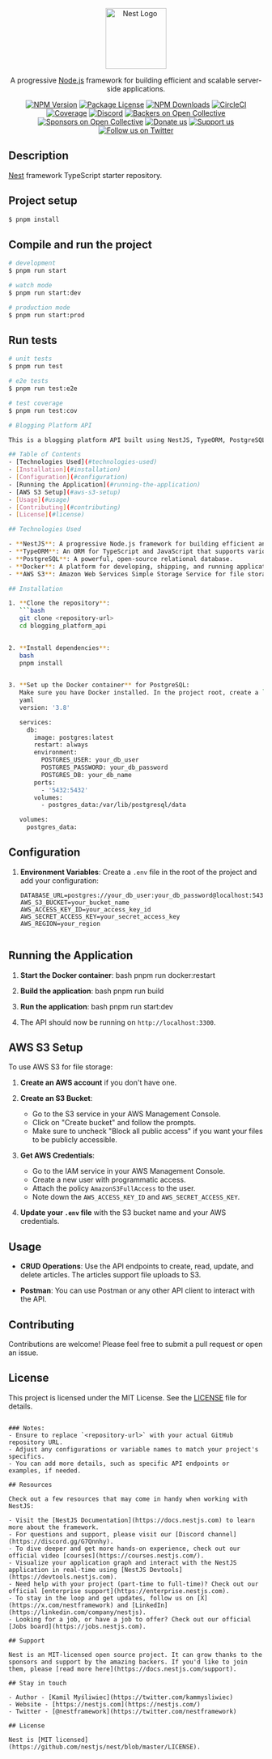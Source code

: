 <p align="center">
  <a href="http://nestjs.com/" target="blank"><img src="https://nestjs.com/img/logo-small.svg" width="120" alt="Nest Logo" /></a>
</p>

[circleci-image]: https://img.shields.io/circleci/build/github/nestjs/nest/master?token=abc123def456
[circleci-url]: https://circleci.com/gh/nestjs/nest

  <p align="center">A progressive <a href="http://nodejs.org" target="_blank">Node.js</a> framework for building efficient and scalable server-side applications.</p>
    <p align="center">
<a href="https://www.npmjs.com/~nestjscore" target="_blank"><img src="https://img.shields.io/npm/v/@nestjs/core.svg" alt="NPM Version" /></a>
<a href="https://www.npmjs.com/~nestjscore" target="_blank"><img src="https://img.shields.io/npm/l/@nestjs/core.svg" alt="Package License" /></a>
<a href="https://www.npmjs.com/~nestjscore" target="_blank"><img src="https://img.shields.io/npm/dm/@nestjs/common.svg" alt="NPM Downloads" /></a>
<a href="https://circleci.com/gh/nestjs/nest" target="_blank"><img src="https://img.shields.io/circleci/build/github/nestjs/nest/master" alt="CircleCI" /></a>
<a href="https://coveralls.io/github/nestjs/nest?branch=master" target="_blank"><img src="https://coveralls.io/repos/github/nestjs/nest/badge.svg?branch=master#9" alt="Coverage" /></a>
<a href="https://discord.gg/G7Qnnhy" target="_blank"><img src="https://img.shields.io/badge/discord-online-brightgreen.svg" alt="Discord"/></a>
<a href="https://opencollective.com/nest#backer" target="_blank"><img src="https://opencollective.com/nest/backers/badge.svg" alt="Backers on Open Collective" /></a>
<a href="https://opencollective.com/nest#sponsor" target="_blank"><img src="https://opencollective.com/nest/sponsors/badge.svg" alt="Sponsors on Open Collective" /></a>
  <a href="https://paypal.me/kamilmysliwiec" target="_blank"><img src="https://img.shields.io/badge/Donate-PayPal-ff3f59.svg" alt="Donate us"/></a>
    <a href="https://opencollective.com/nest#sponsor"  target="_blank"><img src="https://img.shields.io/badge/Support%20us-Open%20Collective-41B883.svg" alt="Support us"></a>
  <a href="https://twitter.com/nestframework" target="_blank"><img src="https://img.shields.io/twitter/follow/nestframework.svg?style=social&label=Follow" alt="Follow us on Twitter"></a>
</p>
  <!--[![Backers on Open Collective](https://opencollective.com/nest/backers/badge.svg)](https://opencollective.com/nest#backer)
  [![Sponsors on Open Collective](https://opencollective.com/nest/sponsors/badge.svg)](https://opencollective.com/nest#sponsor)-->

## Description

[Nest](https://github.com/nestjs/nest) framework TypeScript starter repository.

## Project setup

```bash
$ pnpm install
```

## Compile and run the project

```bash
# development
$ pnpm run start

# watch mode
$ pnpm run start:dev

# production mode
$ pnpm run start:prod
```

## Run tests

```bash
# unit tests
$ pnpm run test

# e2e tests
$ pnpm run test:e2e

# test coverage
$ pnpm run test:cov

# Blogging Platform API

This is a blogging platform API built using NestJS, TypeORM, PostgreSQL, and AWS S3 for file storage. The API provides CRUD operations for articles, allowing users to create, read, update, and delete articles, along with file uploads.

## Table of Contents
- [Technologies Used](#technologies-used)
- [Installation](#installation)
- [Configuration](#configuration)
- [Running the Application](#running-the-application)
- [AWS S3 Setup](#aws-s3-setup)
- [Usage](#usage)
- [Contributing](#contributing)
- [License](#license)

## Technologies Used

- **NestJS**: A progressive Node.js framework for building efficient and scalable server-side applications.
- **TypeORM**: An ORM for TypeScript and JavaScript that supports various databases, including PostgreSQL.
- **PostgreSQL**: A powerful, open-source relational database.
- **Docker**: A platform for developing, shipping, and running applications in containers.
- **AWS S3**: Amazon Web Services Simple Storage Service for file storage and retrieval.

## Installation

1. **Clone the repository**:
   ```bash
   git clone <repository-url>
   cd blogging_platform_api
   

2. **Install dependencies**:
   bash
   pnpm install
   

3. **Set up the Docker container** for PostgreSQL:
   Make sure you have Docker installed. In the project root, create a `docker-compose.yml` file with the following content:
   yaml
   version: '3.8'

   services:
     db:
       image: postgres:latest
       restart: always
       environment:
         POSTGRES_USER: your_db_user
         POSTGRES_PASSWORD: your_db_password
         POSTGRES_DB: your_db_name
       ports:
         - '5432:5432'
       volumes:
         - postgres_data:/var/lib/postgresql/data

   volumes:
     postgres_data:
   ```

## Configuration

1. **Environment Variables**:
   Create a `.env` file in the root of the project and add your configuration:
   ```env
   DATABASE_URL=postgres://your_db_user:your_db_password@localhost:5432/your_db_name
   AWS_S3_BUCKET=your_bucket_name
   AWS_ACCESS_KEY_ID=your_access_key_id
   AWS_SECRET_ACCESS_KEY=your_secret_access_key
   AWS_REGION=your_region
  

## Running the Application

1. **Start the Docker container**:
   bash
   pnpm run docker:restart


2. **Build the application**:
   bash
   pnpm run build
   

3. **Run the application**:
   bash
   pnpm run start:dev
   

4. The API should now be running on `http://localhost:3300`.

## AWS S3 Setup

To use AWS S3 for file storage:

1. **Create an AWS account** if you don't have one.

2. **Create an S3 Bucket**:
   - Go to the S3 service in your AWS Management Console.
   - Click on "Create bucket" and follow the prompts.
   - Make sure to uncheck "Block all public access" if you want your files to be publicly accessible.

3. **Get AWS Credentials**:
   - Go to the IAM service in your AWS Management Console.
   - Create a new user with programmatic access.
   - Attach the policy `AmazonS3FullAccess` to the user.
   - Note down the `AWS_ACCESS_KEY_ID` and `AWS_SECRET_ACCESS_KEY`.

4. **Update your `.env` file** with the S3 bucket name and your AWS credentials.

## Usage

- **CRUD Operations**: Use the API endpoints to create, read, update, and delete articles. The articles support file uploads to S3.

- **Postman**: You can use Postman or any other API client to interact with the API.

## Contributing

Contributions are welcome! Please feel free to submit a pull request or open an issue.

## License

This project is licensed under the MIT License. See the [LICENSE](LICENSE) file for details.
```

### Notes:
- Ensure to replace `<repository-url>` with your actual GitHub repository URL.
- Adjust any configurations or variable names to match your project's specifics.
- You can add more details, such as specific API endpoints or examples, if needed.

## Resources

Check out a few resources that may come in handy when working with NestJS:

- Visit the [NestJS Documentation](https://docs.nestjs.com) to learn more about the framework.
- For questions and support, please visit our [Discord channel](https://discord.gg/G7Qnnhy).
- To dive deeper and get more hands-on experience, check out our official video [courses](https://courses.nestjs.com/).
- Visualize your application graph and interact with the NestJS application in real-time using [NestJS Devtools](https://devtools.nestjs.com).
- Need help with your project (part-time to full-time)? Check out our official [enterprise support](https://enterprise.nestjs.com).
- To stay in the loop and get updates, follow us on [X](https://x.com/nestframework) and [LinkedIn](https://linkedin.com/company/nestjs).
- Looking for a job, or have a job to offer? Check out our official [Jobs board](https://jobs.nestjs.com).

## Support

Nest is an MIT-licensed open source project. It can grow thanks to the sponsors and support by the amazing backers. If you'd like to join them, please [read more here](https://docs.nestjs.com/support).

## Stay in touch

- Author - [Kamil Myśliwiec](https://twitter.com/kammysliwiec)
- Website - [https://nestjs.com](https://nestjs.com/)
- Twitter - [@nestframework](https://twitter.com/nestframework)

## License

Nest is [MIT licensed](https://github.com/nestjs/nest/blob/master/LICENSE).
